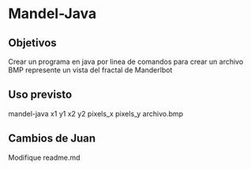 # Mandel-Java

## Objetivos

Crear un programa en java por linea de comandos para crear un archivo BMP represente un vista del fractal de Manderlbot

## Uso previsto

mandel-java x1 y1 x2 y2 pixels_x pixels_y archivo.bmp


## Cambios de Juan

Modifique readme.md

